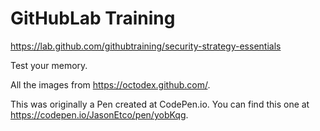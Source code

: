 # GitHubLab Training 

https://lab.github.com/githubtraining/security-strategy-essentials

Test your memory.

All the images from https://octodex.github.com/.

This was originally a Pen created at CodePen.io. You can find this one at https://codepen.io/JasonEtco/pen/yobKqg.
